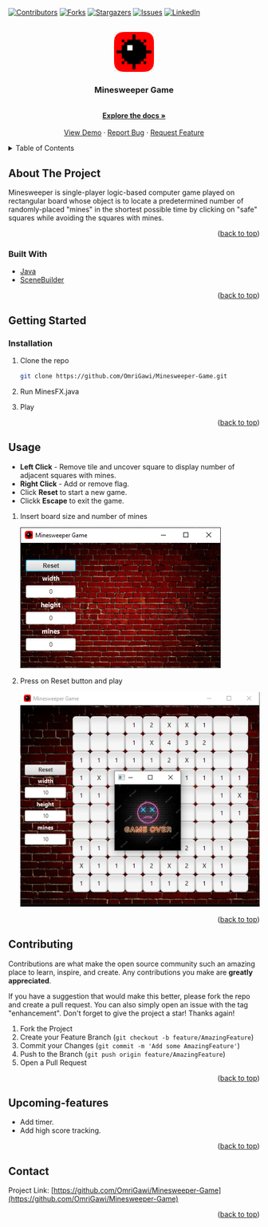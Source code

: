 <div id="top"></div>

[![Contributors][contributors-shield]][contributors-url]
[![Forks][forks-shield]][forks-url]
[![Stargazers][stars-shield]][stars-url]
[![Issues][issues-shield]][issues-url]
[![LinkedIn][linkedin-shield]][linkedin-url]



<!-- PROJECT LOGO -->
<br />
<div align="center">
  <a href="https://github.com/OmriGawi/Minesweeper-Game">
    <img src="images/MinesweeperLogo.png" alt="Logo" width="80" height="80">
  </a>

<h3 align="center">Minesweeper Game</h3>

  <p align="center">
    <br />
    <a href="https://github.com/OmriGawi/Minesweeper-Game"><strong>Explore the docs »</strong></a>
    <br />
    <br />
    <a href="https://github.com/OmriGawi/Minesweeper-Game">View Demo</a>
    ·
    <a href="https://github.com/OmriGawi/Minesweeper-Game/issues">Report Bug</a>
    ·
    <a href="https://github.com/OmriGawi/Minesweeper-Game/issues">Request Feature</a>
  </p>
</div>



<!-- TABLE OF CONTENTS -->
<details>
  <summary>Table of Contents</summary>
  <ol>
    <li>
      <a href="#about-the-project">About The Project</a>
      <ul>
        <li><a href="#built-with">Built With</a></li>
      </ul>
    </li>
    <li>
      <a href="#getting-started">Getting Started</a>
      <ul>
        <li><a href="#installation">Installation</a></li>
      </ul>
    </li>
    <li><a href="#usage">Usage</a></li>
    <li><a href="#contributing">Contributing</a></li>
    <li><a href="#Upcomming-features">Upcomming features</a></li>
    <li><a href="#contact">Contact</a></li>
  </ol>
</details>



<!-- ABOUT THE PROJECT -->
## About The Project
Minesweeper is single-player logic-based computer game played on rectangular board whose object is to locate a predetermined number of randomly-placed "mines" in the shortest possible time by clicking on "safe" squares while avoiding the squares with mines.



<p align="right">(<a href="#top">back to top</a>)</p>



### Built With

* [Java](https://www.oracle.com/java/)
* [SceneBuilder](https://gluonhq.com/products/scene-builder/)


<p align="right">(<a href="#top">back to top</a>)</p>



<!-- GETTING STARTED -->
## Getting Started

### Installation

1. Clone the repo
   ```sh
   git clone https://github.com/OmriGawi/Minesweeper-Game.git
   ```
2. Run MinesFX.java

3. Play

<p align="right">(<a href="#top">back to top</a>)</p>



<!-- USAGE EXAMPLES -->
## Usage

* **Left Click** - Remove tile and uncover square to display number of adjacent squares with mines.
* **Right Click** - Add or remove flag.
* Click **Reset** to start a new game.
* Clickk **Escape** to exit the game.


1. Insert board size and number of mines

    ![Start](images/StartScreen.png)

2. Press on Reset button and play

    ![Play](images/PlayScreen.png)

<p align="right">(<a href="#top">back to top</a>)</p>


<!-- CONTRIBUTING -->
## Contributing

Contributions are what make the open source community such an amazing place to learn, inspire, and create. Any contributions you make are **greatly appreciated**.

If you have a suggestion that would make this better, please fork the repo and create a pull request. You can also simply open an issue with the tag "enhancement".
Don't forget to give the project a star! Thanks again!

1. Fork the Project
2. Create your Feature Branch (`git checkout -b feature/AmazingFeature`)
3. Commit your Changes (`git commit -m 'Add some AmazingFeature'`)
4. Push to the Branch (`git push origin feature/AmazingFeature`)
5. Open a Pull Request

<p align="right">(<a href="#top">back to top</a>)</p>


<!-- UPCOMMING FEATURES -->
## Upcoming-features

* Add timer.
* Add high score tracking.


<p align="right">(<a href="#top">back to top</a>)</p>



<!-- CONTACT -->
## Contact


Project Link: [https://github.com/OmriGawi/Minesweeper-Game](https://github.com/OmriGawi/Minesweeper-Game)

<p align="right">(<a href="#top">back to top</a>)</p>




<!-- MARKDOWN LINKS & IMAGES -->
<!-- https://www.markdownguide.org/basic-syntax/#reference-style-links -->
[contributors-shield]: https://img.shields.io/github/contributors/OmriGawi/Minesweeper-Game.svg?style=for-the-badge
[contributors-url]: https://github.com/OmriGawi/Minesweeper-Game/graphs/contributors
[forks-shield]: https://img.shields.io/github/forks/OmriGawi/Minesweeper-Game.svg?style=for-the-badge
[forks-url]: https://github.com/OmriGawi/Minesweeper-Game/network/members
[stars-shield]: https://img.shields.io/github/stars/OmriGawi/Minesweeper-Game.svg?style=for-the-badge
[stars-url]: https://github.com/OmriGawi/Minesweeper-Game/stargazers
[issues-shield]: https://img.shields.io/github/issues/OmriGawi/Minesweeper-Game.svg?style=for-the-badge
[issues-url]: https://github.com/OmriGawi/Minesweeper-Game/issues
[license-shield]: https://img.shields.io/github/license/OmriGawi/Minesweeper-Game.svg?style=for-the-badge
[license-url]: https://github.com/OmriGawi/Minesweeper-Game/blob/master/LICENSE.txt
[linkedin-shield]: https://img.shields.io/badge/-LinkedIn-black.svg?style=for-the-badge&logo=linkedin&colorB=555
[linkedin-url]: https://linkedin.com/in/omrigawi
[product-screenshot]: images/screenshot.png
